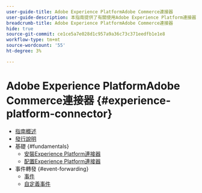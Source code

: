 ```yaml
---
user-guide-title: Adobe Experience PlatformAdobe Commerce連接器
user-guide-description: 本指南提供了有關使用Adobe Experience Platform連接器進行Adobe Commerce的詳細說明。
breadcrumb-title: Adobe Experience PlatformAdobe Commerce連接器
hide: true
source-git-commit: ce1ce5a7e028d1c957a9a36c73c371eedfb1e1e8
workflow-type: tm+mt
source-wordcount: '55'
ht-degree: 3%

---
```


# Adobe Experience PlatformAdobe Commerce連接器 {#experience-platform-connector}

- [指南概述](overview.md)
- [發行說明](release-notes.md)
- 基礎 {#fundamentals}
   - [安裝Experience Platform連接器](install.md)
   - [配置Experience Platform連接器](connect-data.md)
- 事件轉發 {#event-forwarding}
   - [事件](events.md)
   - [自定義事件](custom-events.md)

